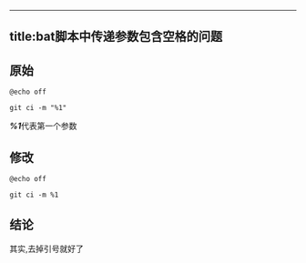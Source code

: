 ﻿---
title:bat脚本中传递参数包含空格的问题
---
原始
---- 

```shell
@echo off

git ci -m "%1"
```

 ***%1***代表第一个参数
 
修改
----
```shell
@echo off

git ci -m %1

```

结论
----
其实,去掉引号就好了